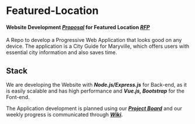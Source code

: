 # Featured-Location

#### Website Development [**_Proposal_**](https://github.com/pramod096/Proposal-4B/blob/main/Proposal.md) for Featured Location [**_RFP_**](https://github.com/KeerthiMuli/featured-locations)

A Repo to develop a Progressive Web Application that looks good on any device. The application is a City Guide for Maryville, which offers users with essential city information and also saves time.

## Stack

We are developing the Website with **_Node.js/Express.js_** for Back-end, as it is easily scalable and has high performance and **_Vue.js, Bootstrap_** for the Font-end.

The Application development is planned using our **_[Project Board](https://github.com/pramod096/Featured-Location/projects/1)_** and our weekly progress is communicated through **_[Wiki](https://github.com/pramod096/Featured-Location/wiki)._**
